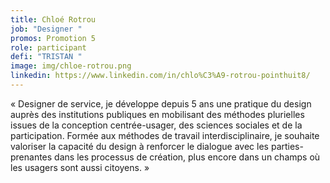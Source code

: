 ```yaml
---
title: Chloé Rotrou
job: "Designer "
promos: Promotion 5
role: participant
defi: "TRISTAN "
image: img/chloe-rotrou.png
linkedin: https://www.linkedin.com/in/chlo%C3%A9-rotrou-pointhuit8/
---
```

« Designer de service, je développe depuis 5 ans une pratique du design auprès des institutions publiques en mobilisant des méthodes plurielles issues de la conception centrée-usager, des sciences sociales et de la participation. Formée aux méthodes de travail interdisciplinaire, je souhaite valoriser la capacité du design à renforcer le dialogue avec les parties-prenantes dans les processus de création, plus encore dans un champs où les usagers sont aussi citoyens. »